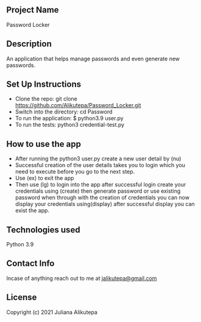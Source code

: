 ## Project Name
Password Locker

## Description
An application that helps manage passwords and even generate new passwords.

## Set Up Instructions
* Clone the repo: git clone https://github.com/Alikutepa/Password_Locker.git
* Switch into the directory: cd Password
* To run the application: $ python3.9 user.py
* To run the tests: python3 credential-test.py

## How to use the app
* After running the python3 user.py create a new user detail by (nu)
* Successful creation of the user details takes you to login which you need to execute before you go to the next step.
* Use (ex) to exit the app
* Then use (lg) to login into the app after successful login create your credentials using (create) then generate password or use existing password when through with the creation of credentials you can now display your credentials using(display) after successful display you can exist the app.

## Technologies used 
Python 3.9

## Contact Info
Incase of anything reach out to me at jalikutepa@gmail.com


## License 
Copyright (c) 2021 Juliana Alikutepa

